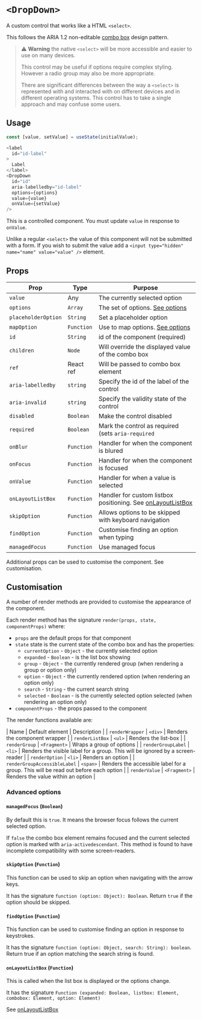 # `<DropDown>`

A custom control that works like a HTML `<select>`.

This follows the ARIA 1.2 non-editable [combo box](https://w3c.github.io/aria-practices/#combobox)
design pattern.

> :warning: **Warning** the native `<select>` will be more accessible and easier to use on many devices.
>
> This control may be useful if options require complex styling.  However a radio group may also be more appropriate.
>
> There are significant differences between the way a `<select>` is represented with and interacted with
> on different devices and in different operating systems.  This control has to take a single approach and
> may confuse some users.

## Usage

```js
const [value, setValue] = useState(initialValue);

<label
  id="id-label"
>
  Label
</label>
<DropDown
  id="id"
  aria-labelledby="id-label"
  options={options}
  value={value}
  onValue={setValue}
/>
```

This is a controlled component.  You must update `value` in response to `onValue`.

Unlike a regular `<select>` the value of this component will not be submitted with a form.
If you wish to submit the value add a `<input type="hidden" name="name" value="value" />` element.

## Props

| Prop                | Type       | Purpose                                                          |
| ----                | ----       | ----                                                             |
| `value`             | Any        | The currently selected option                                    |
| `options`           | `Array`    | The set of options. [See options][1]                             |
| `placeholderOption` | `String`   | Set a placeholder option                                         |
| `mapOption`         | `Function` | Use to map options. [See options][1]                             |
| `id`                | `String`   | id of the component (required)                                   |
| `children`          | `Node`     | Will override the displayed value of the combo box               |
| `ref`               | React ref  | Will be passed to combo box element                              |
| `aria-labelledby`   | `string`   | Specify the id of the label of the control                       |
| `aria-invalid`      | `string`   | Specify the validity state of the control                        |
| `disabled`          | `Boolean`  | Make the control disabled                                        |
| `required`          | `Boolean`  | Mark the control as required (sets `aria-required`               |
| `onBlur`            | `Function` | Handler for when the component is blured                         |
| `onFocus`           | `Function` | Handler for when the component is focused                        |
| `onValue`           | `Function` | Handler for when a value is selected                             |
| `onLayoutListBox`   | `Function` | Handler for custom listbox positioning. See [onLayoutListBox][2] |
| `skipOption`        | `Function` | Allows options to be skipped with keyboard navigation            |
| `findOption`        | `Function` | Customise finding an option when typing                          |
| `managedFocus`      | `Function` | Use managed focus                                                |

Additional props can be used to customise the component.  See customisation.

## Customisation

A number of render methods are provided to customise the appearance of the component.

Each render method has the signature `render(props, state, componentProps)` where:

- `props` are the default props for that component
- `state` state is the current state of the combo box and has the properties:
  - `currentOption` - `Object` - the currently selected option
  - `expanded` - `Boolean` - is the list box showing
  - `group` - `Object` - the currently rendered group (when rendering a group or option only)
  - `option` - `Object` - the currently rendered option (when rendering an option only)
  - `search` - `String` - the current search string
  - `selected` - `Boolean` - is the currently selected option selected (when rendering an option only)
- `componentProps` - the props passed to the component

The render functions available are:

| Name                         | Default element | Description                                                                         |
| `renderWrapper`              | `<div>`         | Renders the component wrapper                                                       |
| `renderListBox`              | `<ul>`          | Renders the list-box                                                                |
| `renderGroup`                | `<Fragment>`    | Wraps a group of options                                                            |
| `renderGroupLabel`           | `<li>`          | Renders the visible label for a group. This will be ignored by a screen-reader      |
| `renderOption`               | `<li>`          | Renders an option                                                                   |
| `renderGroupAccessibleLabel` | `<span>`        | Renders the accessible label for a group.  This will be read out before each option |
| `renderValue`                | `<Fragment>`    | Renders the value within an option                                                  |

### Advanced options

#### `managedFocus` (`Boolean`)

By default this is `true`.  It means the browser focus follows the current selected option.

If `false` the combo box element remains focused and the current selected option is
marked with `aria-activedescendant`.  This method is found to have incomplete compatibility
with some screen-readers.

#### `skipOption` (`Function`)

This function can be used to skip an option when navigating with the arrow keys.

It has the signature `function (option: Object): Boolean`.  Return `true` if the option should be skipped.

#### `findOption` (`Function`)

This function can be used to customise finding an option in response to keystrokes.

It has the signature `function (option: Object, search: String): boolean`.
Return true if an option matching the search string is found.

#### `onLayoutListBox` (`Function`)

This is called when the list box is displayed or the options change.

It has the signature `Function (expanded: Boolean, listbox: Element, combobox: Element, option: Element)`

See [onLayoutListBox][2]

[1]: options.md
[2]: on_layout_list_box.md
